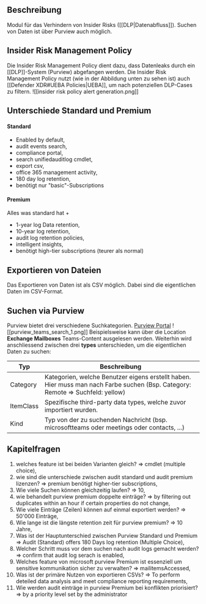 ## Beschreibung
Modul für das Verhindern von Insider Risks ([[DLP|Datenabfluss]]). Suchen von Daten ist über Purview auch möglich.

## Insider Risk Management Policy
Die Insider Risk Management Policy dient dazu, dass Datenleaks durch ein [[DLP]]-System (Purview) abgefangen werden. Die Insider Risk Management Policy nutzt (wie in der Abbildung unten zu sehen ist) auch [[Defender XDR#UEBA Policies|UEBA]], um nach potenziellen DLP-Cases zu filtern.
![[insider risk policy alert generation.png]]

## Unterschiede Standard und Premium

#### Standard
- Enabled by default,
- audit events search,
- compliance portal,
- search unifiedauditlog cmdlet,
- export csv,
- office 365 management activity,
- 180 day log retention,
- benötigt nur "basic"-Subscriptions
#### Premium
Alles was standard hat +
- 1-year log Data retention,
- 10-year log retention,
- audit log retention policies,
- intelligent insights,
- benötigt high-tier subscriptions (teurer als normal)

## Exportieren von Dateien
Das Exportieren von Daten ist als CSV möglich. Dabei sind die eigentlichen Daten im CSV-Format.

## Suchen via Purview
Purview bietet drei verschiedene Suchkategorien. [Purview Portal](https://purview.microsoft.com)
![[purview_teams_search_1.png]]
Beispielsweise kann über die Location **Exchange Mailboxes** Teams-Content ausgelesen werden.
Weiterhin wird anschliessend zwischen drei **types** unterschieden, um die eigentlichen Daten zu suchen:

| Typ       | Beschreibung                                                                                                                   |
| --------- | ------------------------------------------------------------------------------------------------------------------------------ |
| Category  | Kategorien, welche Benutzer eigens erstellt haben. Hier muss man nach Farbe suchen (Bsp. Category: Remote => Suchfeld: yellow) |
| ItemClass | Spezifische third-party data types, welche zuvor importiert wurden.                                                            |
| Kind      | Typ von der zu suchenden Nachricht (bsp. microsoftteams oder meetings oder contacts, ...)                                      |
## Kapitelfragen
1. welches feature ist bei beiden Varianten gleich? => cmdlet (multiple choice),
2. wie sind die unterschiede zwischen audit standard und audit premium lizenzen? => premium benötigt higher-tier subscriptions,
3. Wie viele Suchen können gleichzeitig laufen? => 10,
4. wie behandelt purview premium doppelte einträge? => by filtering out duplicates within an hour if certain properties do not change,
5. Wie viele Einträge (Zeilen) können auf einmal exportiert werden? => 50'000 Einträge,
6. Wie lange ist die längste retention zeit für purview premium? => 10 Jahre,
7. Was ist der Hauptunterschied zwischen Purview Standard und Premium => Audit (Standard) offers 180 Days log retention (Multiple Choice),
8. Welcher Schritt muss vor dem suchen nach audit logs gemacht werden? => confirm that audit log serach is enabled,
9. Welches feature von microsoft purview Premium ist essenziell um sensitive kommunikation sicher zu verwalten? => mailitemsAccessed,
10. Was ist der primäre Nutzen von exportieren CSVs? => To perform deteiled data analysis and meet compliance reporting requirements,
11. Wie werden audit einträge in purview Premium bei konflikten priorisiert? => by a priority level set by the administrator